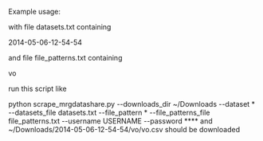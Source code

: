 Example usage:

with file datasets.txt containing

2014-05-06-12-54-54

and file file_patterns.txt containing

vo

run this script like

python scrape_mrgdatashare.py --downloads_dir ~/Downloads --dataset * --datasets_file datasets.txt --file_pattern * --file_patterns_file file_patterns.txt --username USERNAME --password ****
and ~/Downloads/2014-05-06-12-54-54/vo/vo.csv should be downloaded